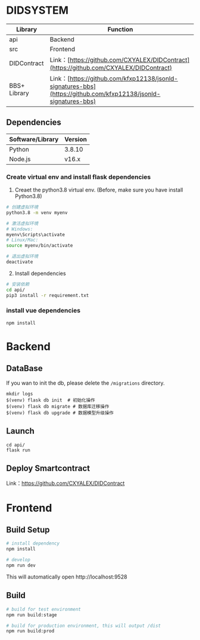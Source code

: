 # DIDSYSTEM 

| Library | Function |
|-----------------|-------|
| api           | Backend |
| src            | Frontend      |
| DIDContract          |   Link：[https://github.com/CXYALEX/DIDContract](https://github.com/CXYALEX/DIDContract)  |
| BBS+ Library   |   Link：[https://github.com/kfxp12138/jsonld-signatures-bbs](https://github.com/kfxp12138/jsonld-signatures-bbs) |
## Dependencies

| Software/Library | Version              | 
|-----------------|----------------------|
| Python          | 3.8.10                 | 
| Node.js         | v16.x            |    


### Create virtual env and install flask dependencies
1. Creaet the python3.8 virtual env. (Before, make sure you have install Python3.8)
```bash
# 创建虚拟环境
python3.8 -m venv myenv

# 激活虚拟环境
# Windows:
myenv\Scripts\activate
# Linux/Mac:
source myenv/bin/activate

# 退出虚拟环境
deactivate
```
2. Install dependencies
```bash
# 安装依赖
cd api/
pip3 install -r requirement.txt
```
### install vue dependencies
```
npm install 
```

# Backend
## DataBase
If you wan to init the db, please delete the `/migrations` directory.
```
mkdir logs
$(venv) flask db init  # 初始化操作
$(venv) flask db migrate # 数据库迁移操作
$(venv) flask db upgrade # 数据模型升级操作
```
## Launch
```
cd api/
flask run
```
## Deploy Smartcontract
Link：https://github.com/CXYALEX/DIDContract



# Frontend

## Build Setup

```bash
# install dependency
npm install

# develop   
npm run dev
```

This will automatically open http://localhost:9528

## Build

```bash
# build for test environment
npm run build:stage

# build for production environment, this will output /dist
npm run build:prod
```
